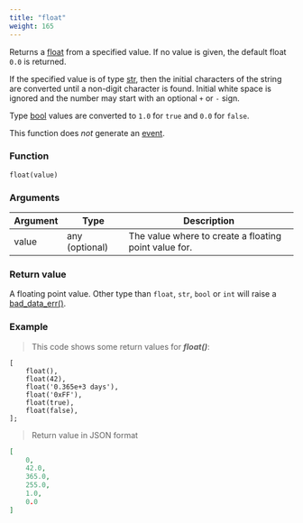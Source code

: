 ```yaml
---
title: "float"
weight: 165
---
```


Returns a [float](../../data-types/float) from a specified value.
If no value is given, the default float `0.0` is returned.

If the specified value is of type [str](../../data-types/str), then the initial characters
of the string are converted until a non-digit character is found.
Initial white space is ignored and the number may start with an optional `+` or `-` sign.

Type [bool](../../data-types/bool) values are converted to `1.0` for `true` and `0.0` for `false`.

This function does *not* generate an [event](../../overview/events).

### Function

`float(value)`

### Arguments

Argument | Type | Description
-------- | ---- | -----------
value | any (optional) | The value where to create a floating point value for.

### Return value

A floating point value. Other type than `float`, `str`, `bool` or `int`
will raise a [bad_data_err()](../../errors/bad_data_err).

### Example

> This code shows some return values for ***float()***:

```thingsdb,json_response
[
    float(),
    float(42),
    float('0.365e+3 days'),
    float('0xFF'),
    float(true),
    float(false),
];
```

> Return value in JSON format

```json
[
    0,
    42.0,
    365.0,
    255.0,
    1.0,
    0.0
]
```
